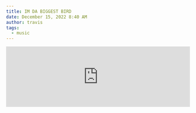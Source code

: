 ```yaml
---
title: IM DA BIGGEST BIRD
date: December 15, 2022 8:40 AM
author: travis
tags:
  - music
---
```

<iframe width="100%" height="166" scrolling="no" frameborder="no" allow="autoplay" src="https://w.soundcloud.com/player/?url=https%3A//api.soundcloud.com/tracks/1390950730&color=%23ff5500&auto_play=false&hide_related=false&show_comments=true&show_user=true&show_reposts=false&show_teaser=true"></iframe>